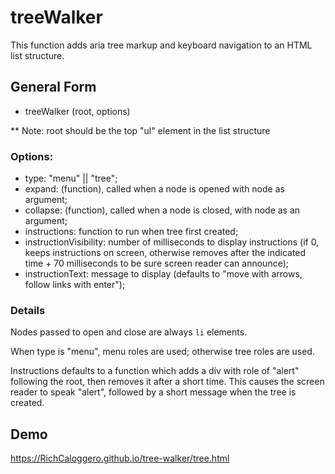 # treeWalker
This function adds aria tree markup and keyboard navigation to an HTML list structure.

## General Form
- treeWalker (root, options)

** Note: root  should be the top "ul" element in the list structure


### Options:
- type: "menu" || "tree";
- expand: (function), called when a node is opened with node as argument;
- collapse: (function), called when a node is closed, with node as an argument;
- instructions: function to run when tree first created;
- instructionVisibility: number of milliseconds to display instructions (if 0, keeps instructions on screen, otherwise removes after the indicated time + 70 milliseconds to be sure screen reader can announce);
- instructionText: message to display (defaults to "move with arrows, follow links with enter");

### Details

Nodes passed to open and close are always `li` elements.

When type is "menu", menu roles are used; otherwise tree roles are used.

Instructions defaults  to a function which  adds a div with role of "alert" following the root, then removes it after a short time. This causes the screen reader to speak "alert", followed by a short message when the tree is created.


## Demo

https://RichCaloggero.github.io/tree-walker/tree.html
